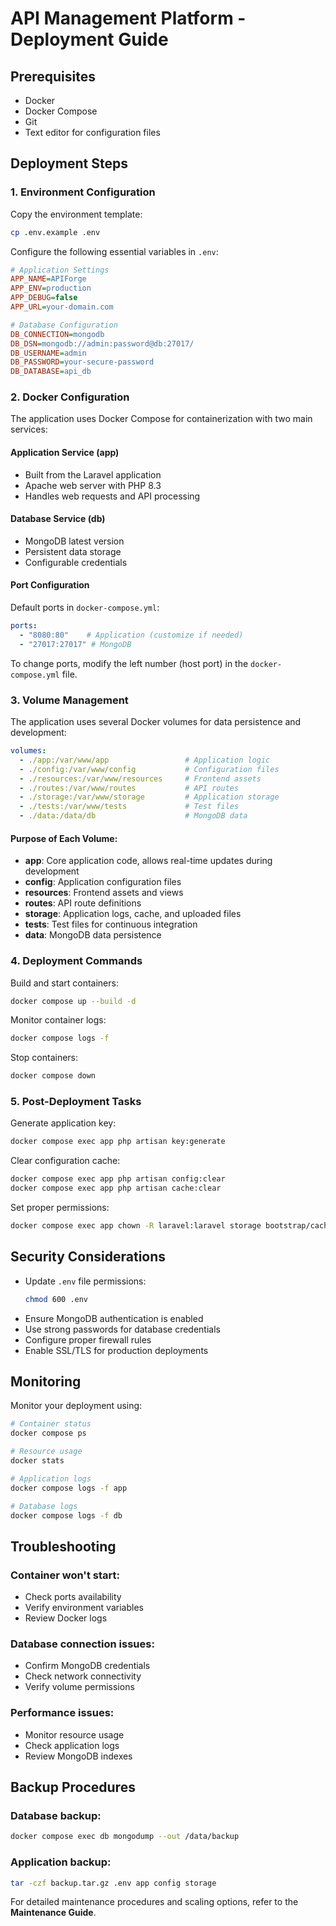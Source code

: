 # API Management Platform - Deployment Guide

## Prerequisites
- Docker
- Docker Compose
- Git
- Text editor for configuration files

## Deployment Steps

### 1. Environment Configuration
Copy the environment template:
```sh
cp .env.example .env
```

Configure the following essential variables in `.env`:
```ini
# Application Settings
APP_NAME=APIForge
APP_ENV=production
APP_DEBUG=false
APP_URL=your-domain.com

# Database Configuration
DB_CONNECTION=mongodb
DB_DSN=mongodb://admin:password@db:27017/
DB_USERNAME=admin
DB_PASSWORD=your-secure-password
DB_DATABASE=api_db
```

### 2. Docker Configuration
The application uses Docker Compose for containerization with two main services:

#### Application Service (app)
- Built from the Laravel application
- Apache web server with PHP 8.3
- Handles web requests and API processing

#### Database Service (db)
- MongoDB latest version
- Persistent data storage
- Configurable credentials

#### Port Configuration
Default ports in `docker-compose.yml`:
```yaml
ports:
  - "8080:80"    # Application (customize if needed)
  - "27017:27017" # MongoDB
```
To change ports, modify the left number (host port) in the `docker-compose.yml` file.

### 3. Volume Management
The application uses several Docker volumes for data persistence and development:
```yaml
volumes:
  - ./app:/var/www/app                 # Application logic
  - ./config:/var/www/config           # Configuration files
  - ./resources:/var/www/resources     # Frontend assets
  - ./routes:/var/www/routes           # API routes
  - ./storage:/var/www/storage         # Application storage
  - ./tests:/var/www/tests             # Test files
  - ./data:/data/db                    # MongoDB data
```

#### Purpose of Each Volume:
- **app**: Core application code, allows real-time updates during development
- **config**: Application configuration files
- **resources**: Frontend assets and views
- **routes**: API route definitions
- **storage**: Application logs, cache, and uploaded files
- **tests**: Test files for continuous integration
- **data**: MongoDB data persistence

### 4. Deployment Commands
Build and start containers:
```sh
docker compose up --build -d
```

Monitor container logs:
```sh
docker compose logs -f
```

Stop containers:
```sh
docker compose down
```

### 5. Post-Deployment Tasks
Generate application key:
```sh
docker compose exec app php artisan key:generate
```

Clear configuration cache:
```sh
docker compose exec app php artisan config:clear
docker compose exec app php artisan cache:clear
```

Set proper permissions:
```sh
docker compose exec app chown -R laravel:laravel storage bootstrap/cache
```

## Security Considerations
- Update `.env` file permissions:
  ```sh
  chmod 600 .env
  ```
- Ensure MongoDB authentication is enabled
- Use strong passwords for database credentials
- Configure proper firewall rules
- Enable SSL/TLS for production deployments

## Monitoring
Monitor your deployment using:
```sh
# Container status
docker compose ps

# Resource usage
docker stats

# Application logs
docker compose logs -f app

# Database logs
docker compose logs -f db
```

## Troubleshooting
### Container won't start:
- Check ports availability
- Verify environment variables
- Review Docker logs

### Database connection issues:
- Confirm MongoDB credentials
- Check network connectivity
- Verify volume permissions

### Performance issues:
- Monitor resource usage
- Check application logs
- Review MongoDB indexes

## Backup Procedures
### Database backup:
```sh
docker compose exec db mongodump --out /data/backup
```

### Application backup:
```sh
tar -czf backup.tar.gz .env app config storage
```

For detailed maintenance procedures and scaling options, refer to the **Maintenance Guide**.
